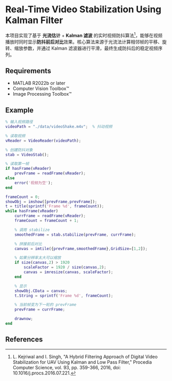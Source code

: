 # Real-Time Video Stabilization Using Kalman Filter

本项目实现了基于 **光流估计** + **Kalman 滤波** 的实时视频防抖算法[^1]，能够在视频播放时同时显示**防抖前后对比**效果。核心算法来源于光流法计算相邻帧的平移、旋转、缩放参数，并通过 Kalman 滤波器进行平滑，最终生成防抖后的稳定视频序列。

## Requirements

- MATLAB R2022b or later
- Computer Vision Toolbox™
- Image Processing Toolbox™

## Example

```matlab
% 输入视频路径
videoPath = "./data/videoShake.m4v";  % 抖动视频

% 读取视频
vReader = VideoReader(videoPath);

% 创建防抖对象
stab = VideoStab();

% 读取第一帧
if hasFrame(vReader)
    prevFrame = readFrame(vReader);
else
    error('视频为空');
end

frameCount = 0;
showObj = imshow([prevFrame,prevFrame]);
t = title(sprintf('Frame %d', frameCount));
while hasFrame(vReader)
    currFrame = readFrame(vReader);
    frameCount = frameCount + 1;

    % 调用 stabilize
    smoothedFrame = stab.stabilize(prevFrame, currFrame);

    % 拼接前后对比
    canvas = imtile({prevFrame,smoothedFrame},GridSize=[1,2]);

    % 如果分辨率太大可以缩放
    if size(canvas,2) > 1920
        scaleFactor = 1920 / size(canvas,2);
        canvas = imresize(canvas, scaleFactor);
    end

    % 显示
    showObj.CData = canvas;
    t.String = sprintf('Frame %d', frameCount);

    % 当前帧变为下一轮的 prevFrame
    prevFrame = currFrame;

    drawnow;
end
```

## References

[^1]: L. Kejriwal and I. Singh, "A Hybrid Filtering Approach of Digital Video Stabilization for UAV Using Kalman and Low Pass Filter," Procedia Computer Science, vol. 93, pp. 359-366, 2016, doi: 10.1016/j.procs.2016.07.221.
